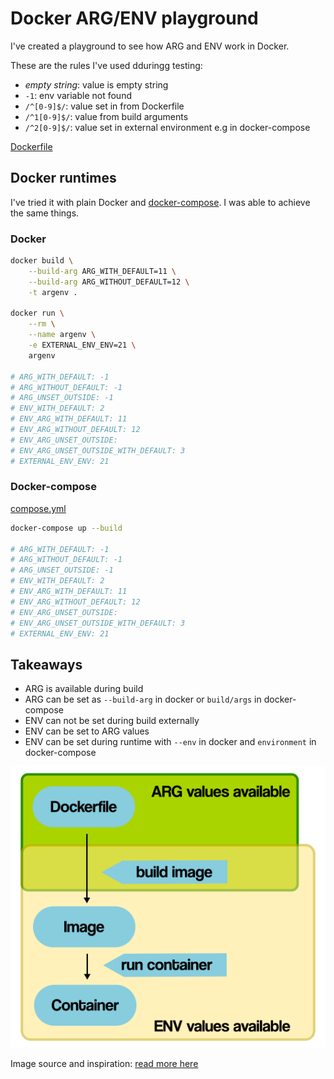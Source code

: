 # Docker ARG/ENV playground

I've created a playground to see how ARG and ENV work in Docker.

These are the rules I've used dduringg testing:

- *empty string*: value is empty string
- `-1`: env variable not found
- `/^[0-9]$/`: value set in from Dockerfile
- `/^1[0-9]$/`: value from build arguments
- `/^2[0-9]$/`: value set in external environment e.g in docker-compose

[Dockerfile](./Dockerfile)

## Docker runtimes

I've tried it with plain Docker and [docker-compose](https://docs.docker.com/compose/environment-variables/).
I was able to achieve the same things.

### Docker

```bash
docker build \
    --build-arg ARG_WITH_DEFAULT=11 \
    --build-arg ARG_WITHOUT_DEFAULT=12 \
    -t argenv .

docker run \
    --rm \
    --name argenv \
    -e EXTERNAL_ENV_ENV=21 \
    argenv

# ARG_WITH_DEFAULT: -1
# ARG_WITHOUT_DEFAULT: -1
# ARG_UNSET_OUTSIDE: -1
# ENV_WITH_DEFAULT: 2
# ENV_ARG_WITH_DEFAULT: 11
# ENV_ARG_WITHOUT_DEFAULT: 12
# ENV_ARG_UNSET_OUTSIDE: 
# ENV_ARG_UNSET_OUTSIDE_WITH_DEFAULT: 3
# EXTERNAL_ENV_ENV: 21
```

### Docker-compose

[compose.yml](./compose.yml)

```bash
docker-compose up --build

# ARG_WITH_DEFAULT: -1
# ARG_WITHOUT_DEFAULT: -1
# ARG_UNSET_OUTSIDE: -1
# ENV_WITH_DEFAULT: 2
# ENV_ARG_WITH_DEFAULT: 11
# ENV_ARG_WITHOUT_DEFAULT: 12
# ENV_ARG_UNSET_OUTSIDE: 
# ENV_ARG_UNSET_OUTSIDE_WITH_DEFAULT: 3
# EXTERNAL_ENV_ENV: 21
```

## Takeaways

- ARG is available during build
- ARG can be set as `--build-arg` in docker or `build/args` in docker-compose
- ENV can not be set during build externally
- ENV can be set to ARG values
- ENV can be set during runtime with `--env` in docker and `environment` in docker-compose

![env vs arg in build and runtime](./assets/docker_environment_build_args.png)

Image source and inspiration: [read more here](https://vsupalov.com/docker-arg-env-variable-guide/)